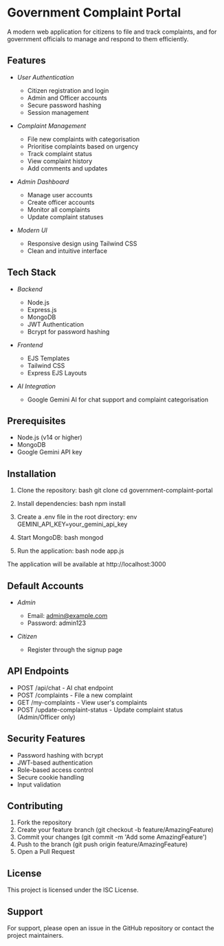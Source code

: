 # Government Complaint Portal

A modern web application for citizens to file and track complaints, and for government officials to manage and respond to them efficiently.

## Features

- *User Authentication*
  - Citizen registration and login
  - Admin and Officer accounts
  - Secure password hashing
  - Session management

- *Complaint Management*
  - File new complaints with categorisation
  - Prioritise complaints based on urgency
  - Track complaint status
  - View complaint history
  - Add comments and updates

- *Admin Dashboard*
  - Manage user accounts
  - Create officer accounts
  - Monitor all complaints
  - Update complaint statuses

- *Modern UI*
  - Responsive design using Tailwind CSS
  - Clean and intuitive interface

## Tech Stack

- *Backend*
  - Node.js
  - Express.js
  - MongoDB
  - JWT Authentication
  - Bcrypt for password hashing

- *Frontend*
  - EJS Templates
  - Tailwind CSS
  - Express EJS Layouts

- *AI Integration*
  - Google Gemini AI for chat support and complaint categorisation

## Prerequisites

- Node.js (v14 or higher)
- MongoDB
- Google Gemini API key

## Installation

1. Clone the repository:
bash
git clone <repository-url>
cd government-complaint-portal


2. Install dependencies:
bash
npm install


3. Create a .env file in the root directory:
env
GEMINI_API_KEY=your_gemini_api_key


4. Start MongoDB:
bash
mongod


5. Run the application:
bash
node app.js


The application will be available at http://localhost:3000

## Default Accounts

- *Admin*
  - Email: admin@example.com
  - Password: admin123

- *Citizen*
  - Register through the signup page


## API Endpoints

- POST /api/chat - AI chat endpoint
- POST /complaints - File a new complaint
- GET /my-complaints - View user's complaints
- POST /update-complaint-status - Update complaint status (Admin/Officer only)

## Security Features

- Password hashing with bcrypt
- JWT-based authentication
- Role-based access control
- Secure cookie handling
- Input validation

## Contributing

1. Fork the repository
2. Create your feature branch (git checkout -b feature/AmazingFeature)
3. Commit your changes (git commit -m 'Add some AmazingFeature')
4. Push to the branch (git push origin feature/AmazingFeature)
5. Open a Pull Request

## License

This project is licensed under the ISC License.

## Support

For support, please open an issue in the GitHub repository or contact the project maintainers.
